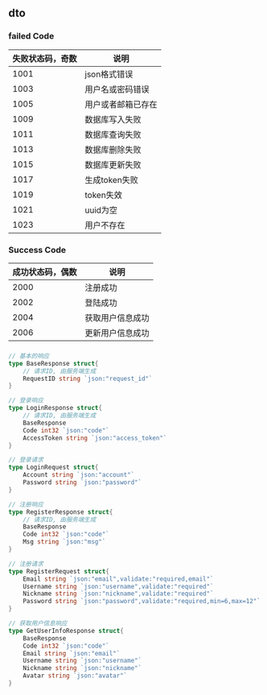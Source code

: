 ## dto
### failed Code
| 失败状态码，奇数 | 说明 |
| --- | --- |
| 1001 | json格式错误 |
| 1003 | 用户名或密码错误 |
| 1005 | 用户或者邮箱已存在 |
| 1009 | 数据库写入失败 |
| 1011 | 数据库查询失败 |
| 1013 | 数据库删除失败 |
| 1015 | 数据库更新失败 |
| 1017 | 生成token失败 |
| 1019 | token失效 |
| 1021 | uuid为空 |
| 1023 | 用户不存在 |


### Success Code
| 成功状态码，偶数 | 说明 |
| --- | --- |
| 2000 | 注册成功 |
| 2002 | 登陆成功 |
| 2004 | 获取用户信息成功 |
| 2006 | 更新用户信息成功 |



### 
```go
// 基本的响应
type BaseResponse struct{
    // 请求ID, 由服务端生成
    RequestID string `json:"request_id"`
}
```
```go
// 登录响应
type LoginResponse struct{
    // 请求ID, 由服务端生成
    BaseResponse
    Code int32 `json:"code"`
    AccessToken string `json:"access_token"`
}
```
```go
// 登录请求
type LoginRequest struct{
    Account string `json:"account"`
    Password string `json:"password"`
}
```
```go
// 注册响应
type RegisterResponse struct{
    // 请求ID, 由服务端生成
    BaseResponse
    Code int32 `json:"code"`
    Msg string `json:"msg"`
}
```
```go
// 注册请求
type RegisterRequest struct{
    Email string `json:"email",validate:"required,email"`
    Username string `json:"username",validate:"required"`
    Nickname string `json:"nickname",validate:"required"`
    Password string `json:"password",validate:"required,min=6,max=12"`
}
```
```go
// 获取用户信息响应
type GetUserInfoResponse struct{
    BaseResponse
    Code int32 `json:"code"`
    Email string `json:"email"`
    Username string `json:"username"`
    Nickname string `json:"nickname"`
    Avatar string `json:"avatar"`
}
```
